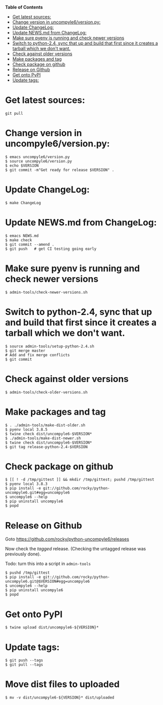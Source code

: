 <!-- markdown-toc start - Don't edit this section. Run M-x markdown-toc-refresh-toc -->
**Table of Contents**

- [Get latest sources:](#get-latest-sources)
- [Change version in uncompyle6/version.py:](#change-version-in-uncompyle6versionpy)
- [Update ChangeLog:](#update-changelog)
- [Update NEWS.md from ChangeLog:](#update-newsmd-from-changelog)
- [Make sure pyenv is running and check newer versions](#make-sure-pyenv-is-running-and-check-newer-versions)
- [Switch to python-2.4, sync that up and build that first since it creates a tarball which we don't want.](#switch-to-python-24-sync-that-up-and-build-that-first-since-it-creates-a-tarball-which-we-dont-want)
- [Check against older versions](#check-against-older-versions)
- [Make packages and tag](#make-packages-and-tag)
- [Check package on github](#check-package-on-github)
- [Release on Github](#release-on-github)
- [Get onto PyPI](#get-onto-pypi)
- [Update tags:](#update-tags)

<!-- markdown-toc end -->
# Get latest sources:

    git pull

# Change version in uncompyle6/version.py:

    $ emacs uncompyle6/version.py
    $ source uncompyle6/version.py
    $ echo $VERSION
    $ git commit -m"Get ready for release $VERSION" .

# Update ChangeLog:

    $ make ChangeLog

#  Update NEWS.md from ChangeLog:

    $ emacs NEWS.md
    $ make check
    $ git commit --amend .
    $ git push   # get CI testing going early

# Make sure pyenv is running and check newer versions

    $ admin-tools/check-newer-versions.sh

# Switch to python-2.4, sync that up and build that first since it creates a tarball which we don't want.

    $ source admin-tools/setup-python-2.4.sh
    $ git merge master
	# Add and fix merge conflicts
	$ git commit

# Check against older versions

    $ admin-tools/check-older-versions.sh

# Make packages and tag

    $ . ./admin-tools/make-dist-older.sh
	$ pyenv local 3.8.5
	$ twine check dist/uncompyle6-$VERSION*
    $ ./admin-tools/make-dist-newer.sh
	$ twine check dist/uncompyle6-$VERSION*
    $ git tag release-python-2.4-$VERSION

# Check package on github

	$ [[ ! -d /tmp/gittest ]] && mkdir /tmp/gittest; pushd /tmp/gittest
	$ pyenv local 3.8.3
	$ pip install -e git://github.com/rocky/python-uncompyle6.git#egg=uncompyle6
	$ uncompyle6 --help
	$ pip uninstall uncompyle6
	$ popd

# Release on Github

Goto https://github.com/rocky/python-uncompyle6/releases

Now check the *tagged* release. (Checking the untagged release was previously done).

Todo: turn this into a script in `admin-tools`

	$ pushd /tmp/gittest
	$ pip install -e git://github.com/rocky/python-uncompyle6.git@$VERSION#egg=uncompyle6
	$ uncompyle6 --help
	$ pip uninstall uncompyle6
	$ popd


# Get onto PyPI

    $ twine upload dist/uncompyle6-${VERSION}*


# Update tags:

    $ git push --tags
    $ git pull --tags

# Move dist files to uploaded

	$ mv -v dist/uncompyle6-${VERSION}* dist/uploaded
